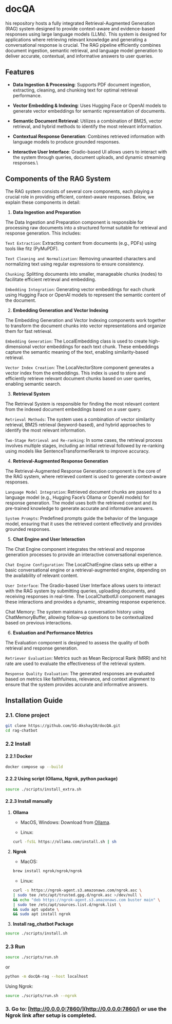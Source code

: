 # docQA

his repository hosts a fully integrated Retrieval-Augmented Generation (RAG) system designed to provide context-aware and evidence-based responses using large language models (LLMs). This system is designed for applications where retrieving relevant knowledge and generating a conversational response is crucial. The RAG pipeline efficiently combines document ingestion, semantic retrieval, and language model generation to deliver accurate, contextual, and informative answers to user queries.

## Features

* **Data Ingestion & Processing**: Supports PDF document ingestion, extracting, cleaning, and chunking text for optimal retrieval performance.

* **Vector Embedding & Indexing**: Uses Hugging Face or OpenAI models to generate vector embeddings for semantic representation of documents.

* **Semantic Document Retrieval**: Utilizes a combination of BM25, vector retrieval, and hybrid methods to identify the most relevant information.

* **Contextual Response Generation**: Combines retrieved information with language models to produce grounded responses.

* **Interactive User Interface**: Gradio-based UI allows users to interact with the system through queries, document uploads, and dynamic streaming responses.\\

## Components of the RAG System

The RAG system consists of several core components, each playing a crucial role in providing efficient, context-aware responses. Below, we explain these components in detail:

1. **Data Ingestion and Preparation**

The Data Ingestion and Preparation component is responsible for processing raw documents into a structured format suitable for retrieval and response generation. This includes:

`Text Extraction`: Extracting content from documents (e.g., PDFs) using tools like fitz (PyMuPDF).

`Text Cleaning and Normalization`: Removing unwanted characters and normalizing text using regular expressions to ensure consistency.

`Chunking`: Splitting documents into smaller, manageable chunks (nodes) to facilitate efficient retrieval and embedding.

`Embedding Integration`: Generating vector embeddings for each chunk using Hugging Face or OpenAI models to represent the semantic content of the document.

2. **Embedding Generation and Vector Indexing**

The Embedding Generation and Vector Indexing components work together to transform the document chunks into vector representations and organize them for fast retrieval.

`Embedding Generation`: The LocalEmbedding class is used to create high-dimensional vector embeddings for each text chunk. These embeddings capture the semantic meaning of the text, enabling similarity-based retrieval.

`Vector Index Creation`: The LocalVectorStore component generates a vector index from the embeddings. This index is used to store and efficiently retrieve relevant document chunks based on user queries, enabling semantic search.

3. **Retrieval System**

The Retrieval System is responsible for finding the most relevant content from the indexed document embeddings based on a user query.

`Retrieval Methods`: The system uses a combination of vector similarity retrieval, BM25 retrieval (keyword-based), and hybrid approaches to identify the most relevant information.

`Two-Stage Retrieval and Re-ranking`: In some cases, the retrieval process involves multiple stages, including an initial retrieval followed by re-ranking using models like SentenceTransformerRerank to improve accuracy.

4. **Retrieval-Augmented Response Generation**

The Retrieval-Augmented Response Generation component is the core of the RAG system, where retrieved content is used to generate context-aware responses.

`Language Model Integration`: Retrieved document chunks are passed to a language model (e.g., Hugging Face’s Ollama or OpenAI models) for response generation. The model uses both the retrieved context and its pre-trained knowledge to generate accurate and informative answers.

`System Prompts`: Predefined prompts guide the behavior of the language model, ensuring that it uses the retrieved content effectively and provides grounded responses.

5. **Chat Engine and User Interaction**

The Chat Engine component integrates the retrieval and response generation processes to provide an interactive conversational experience.

`Chat Engine Configuration`: The LocalChatEngine class sets up either a basic conversational engine or a retrieval-augmented engine, depending on the availability of relevant content.

`User Interface`: The Gradio-based User Interface allows users to interact with the RAG system by submitting queries, uploading documents, and receiving responses in real-time. The LocalChatbotUI component manages these interactions and provides a dynamic, streaming response experience.

Chat Memory: The system maintains a conversation history using ChatMemoryBuffer, allowing follow-up questions to be contextualized based on previous interactions.

6. **Evaluation and Performance Metrics**

The Evaluation component is designed to assess the quality of both retrieval and response generation.

`Retriever Evaluation`: Metrics such as Mean Reciprocal Rank (MRR) and hit rate are used to evaluate the effectiveness of the retrieval system.

`Response Quality Evaluation`: The generated responses are evaluated based on metrics like faithfulness, relevance, and context alignment to ensure that the system provides accurate and informative answers.

## Installation Guide 


### 2.1. Clone project

```bash
git clone https://github.com/SG-Akshay10/docQA.git
cd rag-chatbot
```

### 2.2 Install

#### 2.2.1 Docker

```bash
docker compose up --build
```

#### 2.2.2 Using script (Ollama, Ngrok, python package)

```bash
source ./scripts/install_extra.sh
```

#### 2.2.3 Install manually

1. **Ollama**

   - MacOS, Windows: Download from [Ollama](https://ollama.com/).
   
   - Linux:
   
   ```bash
   curl -fsSL https://ollama.com/install.sh | sh
   ```

2. **Ngrok**

   - MacOS:
   
   ```bash
   brew install ngrok/ngrok/ngrok
   ```

   - Linux:
   
   ```bash
   curl -s https://ngrok-agent.s3.amazonaws.com/ngrok.asc \
   | sudo tee /etc/apt/trusted.gpg.d/ngrok.asc >/dev/null \
   && echo "deb https://ngrok-agent.s3.amazonaws.com buster main" \
   | sudo tee /etc/apt/sources.list.d/ngrok.list \
   && sudo apt update \
   && sudo apt install ngrok
   ```

3. **Install rag_chatbot Package**

```bash
source ./scripts/install.sh
```

### 2.3 Run

```bash
source ./scripts/run.sh
```

or

```bash
python -m docQA-rag --host localhost
```

   Using Ngrok:

```bash
source ./scripts/run.sh --ngrok
```

### 3. Go to: [http://0.0.0.0:7860/](http://0.0.0.0:7860/) or use the Ngrok link after setup is completed.
